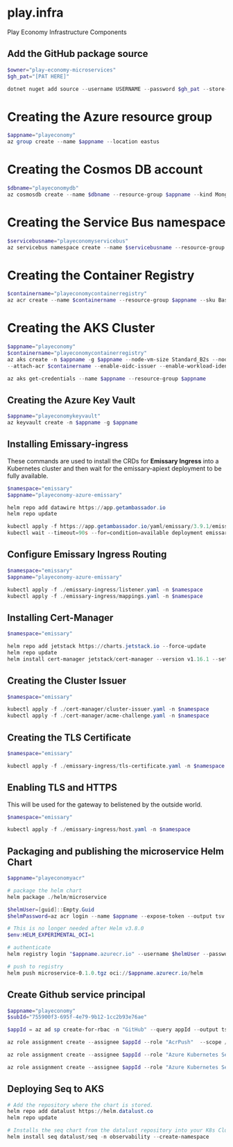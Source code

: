 # play.infra

Play Economy Infrastructure Components

## Add the GitHub package source

```powershell
$owner="play-economy-microservices"
$gh_pat="[PAT HERE]"

dotnet nuget add source --username USERNAME --password $gh_pat --store-password-in-clear-text --name github "https://nuget.pkg.github.com/$owner/index.json"
```

# Creating the Azure resource group

```powershell
$appname="playeconomy"
az group create --name $appname --location eastus
```

# Creating the Cosmos DB account

```powershell
$dbname="playeconomydb"
az cosmosdb create --name $dbname --resource-group $appname --kind MongoDB --enable-free-tier
```

# Creating the Service Bus namespace

```powershell
$servicebusname="playeconomyservicebus"
az servicebus namespace create --name $servicebusname --resource-group $appname --sku Standard
```

# Creating the Container Registry

```powershell
$containername="playeconomycontainerregistry"
az acr create --name $containername --resource-group $appname --sku Basic
```

# Creating the AKS Cluster

```powershell
$appname="playeconomy"
$containername="playeconomycontainerregistry"
az aks create -n $appname -g $appname --node-vm-size Standard_B2s --node-count 2
--attach-acr $containername --enable-oidc-issuer --enable-workload-identity --generate-ssh-keys

az aks get-credentials --name $appname --resource-group $appname
```

## Creating the Azure Key Vault

```powershell
$appname="playeconomykeyvault"
az keyvault create -n $appname -g $appname
```

## Installing Emissary-ingress

These commands are used to install the CRDs for **Emissary Ingress** into a Kubernetes cluster and then wait for the emissary-apiext deployment to be fully available.

```powershell
$namespace="emissary"
$appname="playeconomy-azure-emissary"

helm repo add datawire https://app.getambassador.io
helm repo update

kubectl apply -f https://app.getambassador.io/yaml/emissary/3.9.1/emissary-crds.yaml
kubectl wait --timeout=90s --for=condition=available deployment emissary-apiext -n emissary-system
```

## Configure Emissary Ingress Routing

```powershell
$namespace="emissary"
$appname="playeconomy-azure-emissary"

kubectl apply -f ./emissary-ingress/listener.yaml -n $namespace
kubectl apply -f ./emissary-ingress/mappings.yaml -n $namespace
```

## Installing Cert-Manager

```powershell
$namespace="emissary"

helm repo add jetstack https://charts.jetstack.io --force-update
helm repo update
helm install cert-manager jetstack/cert-manager --version v1.16.1 --set crds.enabled=true --namespace $namespace
```

## Creating the Cluster Issuer

```powershell
$namespace="emissary"

kubectl apply -f ./cert-manager/cluster-issuer.yaml -n $namespace
kubectl apply -f ./cert-manager/acme-challenge.yaml -n $namespace
```

## Creating the TLS Certificate

```powershell
$namespace="emissary"

kubectl apply -f ./emissary-ingress/tls-certificate.yaml -n $namespace
```

## Enabling TLS and HTTPS

This will be used for the gateway to belistened by the outside world.

```powershell
$namespace="emissary"

kubectl apply -f ./emissary-ingress/host.yaml -n $namespace
```

## Packaging and publishing the microservice Helm Chart

```powershell
$appname="playeconomyacr"

# package the helm chart
helm package ./helm/microservice

$helmUser=[guid]::Empty.Guid
$helmPassword=az acr login --name $appname --expose-token --output tsv --query accessToken

# This is no longer needed after Helm v3.8.0
$env:HELM_EXPERIMENTAL_OCI=1

# authenticate
helm registry login "$appname.azurecr.io" --username $helmUser --password $helmPassword

# push to registry
helm push microservice-0.1.0.tgz oci://$appname.azurecr.io/helm
```

## Create Github service principal

```powershell
$appname="playeconomy"
$subId="755900f3-695f-4e79-9b12-1cc2b93e76ae"

$appId = az ad sp create-for-rbac -n "GitHub" --query appId --output tsv

az role assignment create --assignee $appId --role "AcrPush"  --scope /subscriptions/$subid/resourceGroups/$appname/providers/Microsoft.ContainerRegistry/registries/$acrName

az role assignment create --assignee $appId --role "Azure Kubernetes Service Cluster User Role" --scope /subscriptions/$subId/resourceGroups/$appname/providers/Microsoft.ContainerService/managedClusters/$appname

az role assignment create --assignee $appId --role "Azure Kubernetes Service Contributor Role" --scope /subscriptions/$subId/resourceGroups/$appname/providers/Microsoft.ContainerService/managedClusters/$appname
```

## Deploying Seq to AKS

```powershell
# Add the repository where the chart is stored.
helm repo add datalust https://helm.datalust.co
helm repo update

# Installs the seq chart from the datalust repository into your K8s Cluster.
helm install seq datalust/seq -n observability --create-namespace
```
